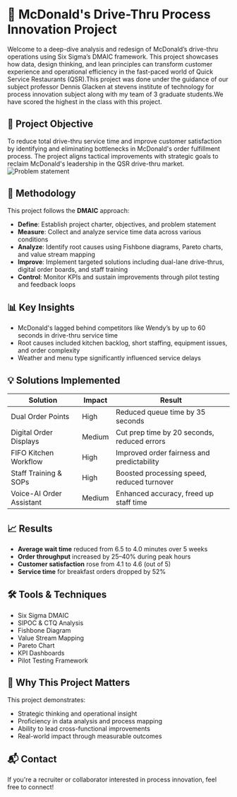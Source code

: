 # 🍔 McDonald's Drive-Thru Process Innovation Project

Welcome to a deep-dive analysis and redesign of McDonald’s drive-thru operations using Six Sigma’s DMAIC framework. This project showcases how data, design thinking, and lean principles can transform customer experience and operational efficiency in the fast-paced world of Quick Service Restaurants (QSR).This project was done under the guidance of our subject professor Dennis Glacken at stevens institute of technology for process innovation subject along with my team of 3 graduate students.We have scored the highest in the class with this project.

## 🚀 Project Objective

To reduce total drive-thru service time and improve customer satisfaction by identifying and eliminating bottlenecks in McDonald's order fulfillment process. The project aligns tactical improvements with strategic goals to reclaim McDonald's leadership in the QSR drive-thru market.
![Problem statement]()


## 🧠 Methodology

This project follows the **DMAIC** approach:
- **Define**: Establish project charter, objectives, and problem statement
- **Measure**: Collect and analyze service time data across various conditions
- **Analyze**: Identify root causes using Fishbone diagrams, Pareto charts, and value stream mapping
- **Improve**: Implement targeted solutions including dual-lane drive-thrus, digital order boards, and staff training
- **Control**: Monitor KPIs and sustain improvements through pilot testing and feedback loops

## 📊 Key Insights

- McDonald's lagged behind competitors like Wendy’s by up to 60 seconds in drive-thru service time
- Root causes included kitchen backlog, short staffing, equipment issues, and order complexity
- Weather and menu type significantly influenced service delays

## 💡 Solutions Implemented

| Solution                     | Impact  | Result                                      |
|-----------------------------|---------|---------------------------------------------|
| Dual Order Points           | High    | Reduced queue time by 35 seconds            |
| Digital Order Displays      | Medium  | Cut prep time by 20 seconds, reduced errors |
| FIFO Kitchen Workflow       | High    | Improved order fairness and predictability  |
| Staff Training & SOPs       | High    | Boosted processing speed, reduced turnover  |
| Voice-AI Order Assistant    | Medium  | Enhanced accuracy, freed up staff time      |

## 📈 Results

- **Average wait time** reduced from 6.5 to 4.0 minutes over 5 weeks
- **Order throughput** increased by 25–40% during peak hours
- **Customer satisfaction** rose from 4.1 to 4.6 (out of 5)
- **Service time** for breakfast orders dropped by 52%

## 🛠 Tools & Techniques

- Six Sigma DMAIC
- SIPOC & CTQ Analysis
- Fishbone Diagram
- Value Stream Mapping
- Pareto Chart
- KPI Dashboards
- Pilot Testing Framework

## 👔 Why This Project Matters

This project demonstrates:
- Strategic thinking and operational insight
- Proficiency in data analysis and process mapping
- Ability to lead cross-functional improvements
- Real-world impact through measurable outcomes

## 📬 Contact

If you're a recruiter or collaborator interested in process innovation, feel free to connect!


